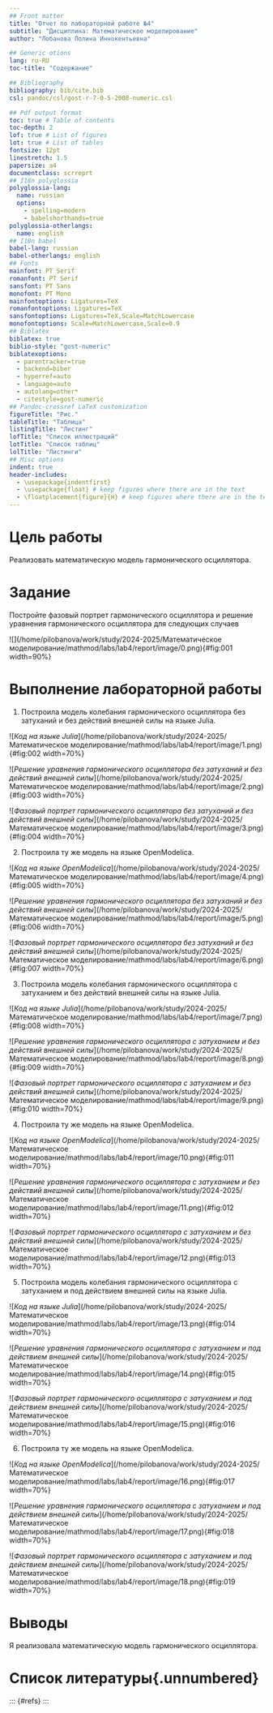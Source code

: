 ```yaml
---
## Front matter
title: "Отчет по лабораторной работе №4"
subtitle: "Дисциплина: Математическое моделирование"
author: "Лобанова Полина Иннокентьевна"

## Generic otions
lang: ru-RU
toc-title: "Содержание"

## Bibliography
bibliography: bib/cite.bib
csl: pandoc/csl/gost-r-7-0-5-2008-numeric.csl

## Pdf output format
toc: true # Table of contents
toc-depth: 2
lof: true # List of figures
lot: true # List of tables
fontsize: 12pt
linestretch: 1.5
papersize: a4
documentclass: scrreprt
## I18n polyglossia
polyglossia-lang:
  name: russian
  options:
	- spelling=modern
	- babelshorthands=true
polyglossia-otherlangs:
  name: english
## I18n babel
babel-lang: russian
babel-otherlangs: english
## Fonts
mainfont: PT Serif
romanfont: PT Serif
sansfont: PT Sans
monofont: PT Mono
mainfontoptions: Ligatures=TeX
romanfontoptions: Ligatures=TeX
sansfontoptions: Ligatures=TeX,Scale=MatchLowercase
monofontoptions: Scale=MatchLowercase,Scale=0.9
## Biblatex
biblatex: true
biblio-style: "gost-numeric"
biblatexoptions:
  - parentracker=true
  - backend=biber
  - hyperref=auto
  - language=auto
  - autolang=other*
  - citestyle=gost-numeric
## Pandoc-crossref LaTeX customization
figureTitle: "Рис."
tableTitle: "Таблица"
listingTitle: "Листинг"
lofTitle: "Список иллюстраций"
lotTitle: "Список таблиц"
lolTitle: "Листинги"
## Misc options
indent: true
header-includes:
  - \usepackage{indentfirst}
  - \usepackage{float} # keep figures where there are in the text
  - \floatplacement{figure}{H} # keep figures where there are in the text
---
```


# Цель работы

Реализовать математическую модель гармонического осциллятора.

# Задание

Постройте фазовый портрет гармонического осциллятора и решение уравнения гармонического осциллятора для следующих случаев

![](/home/pilobanova/work/study/2024-2025/Математическое моделирование/mathmod/labs/lab4/report/image/0.png){#fig:001 width=90%}

# Выполнение лабораторной работы

1. Построила модель колебания гармонического осциллятора без затуханий и без действий внешней силы на языке Julia.

![*Код на языке Julia*](/home/pilobanova/work/study/2024-2025/Математическое моделирование/mathmod/labs/lab4/report/image/1.png){#fig:002 width=70%}

![*Решение уравнения гармонического осциллятора без затуханий и без действий внешней силы*](/home/pilobanova/work/study/2024-2025/Математическое моделирование/mathmod/labs/lab4/report/image/2.png){#fig:003 width=70%}

![*Фазовый портрет гармонического осциллятора без затуханий и без действий внешней силы*](/home/pilobanova/work/study/2024-2025/Математическое моделирование/mathmod/labs/lab4/report/image/3.png){#fig:004 width=70%}

2. Построила ту же модель на языке OpenModelica.

![*Код на языке OpenModelica*](/home/pilobanova/work/study/2024-2025/Математическое моделирование/mathmod/labs/lab4/report/image/4.png){#fig:005 width=70%}

![*Решение уравнения гармонического осциллятора без затуханий и без действий внешней силы*](/home/pilobanova/work/study/2024-2025/Математическое моделирование/mathmod/labs/lab4/report/image/5.png){#fig:006 width=70%}

![*Фазовый портрет гармонического осциллятора без затуханий и без действий внешней силы*](/home/pilobanova/work/study/2024-2025/Математическое моделирование/mathmod/labs/lab4/report/image/6.png){#fig:007 width=70%}

3. Построила модель колебания гармонического осциллятора c затуханием и без действий внешней силы на языке Julia.

![*Код на языке Julia*](/home/pilobanova/work/study/2024-2025/Математическое моделирование/mathmod/labs/lab4/report/image/7.png){#fig:008 width=70%}

![*Решение уравнения гармонического осциллятора c затуханием и без действий внешней силы*](/home/pilobanova/work/study/2024-2025/Математическое моделирование/mathmod/labs/lab4/report/image/8.png){#fig:009 width=70%}

![*Фазовый портрет гармонического осциллятора c затуханием и без действий внешней силы*](/home/pilobanova/work/study/2024-2025/Математическое моделирование/mathmod/labs/lab4/report/image/9.png){#fig:010 width=70%}

4. Построила ту же модель на языке OpenModelica.

![*Код на языке OpenModelica*](/home/pilobanova/work/study/2024-2025/Математическое моделирование/mathmod/labs/lab4/report/image/10.png){#fig:011 width=70%}

![*Решение уравнения гармонического осциллятора c затуханием и без действий внешней силы*](/home/pilobanova/work/study/2024-2025/Математическое моделирование/mathmod/labs/lab4/report/image/11.png){#fig:012 width=70%}

![*Фазовый портрет гармонического осциллятора c затуханием и без действий внешней силы*](/home/pilobanova/work/study/2024-2025/Математическое моделирование/mathmod/labs/lab4/report/image/12.png){#fig:013 width=70%}

5. Построила модель колебания гармонического осциллятора c затуханием и под действием внешней силы на языке Julia.

![*Код на языке Julia*](/home/pilobanova/work/study/2024-2025/Математическое моделирование/mathmod/labs/lab4/report/image/13.png){#fig:014 width=70%}

![*Решение уравнения гармонического осциллятора c затуханием и под действием внешней силы*](/home/pilobanova/work/study/2024-2025/Математическое моделирование/mathmod/labs/lab4/report/image/14.png){#fig:015 width=70%}

![*Фазовый портрет гармонического осциллятора c затуханием и под действием внешней силы*](/home/pilobanova/work/study/2024-2025/Математическое моделирование/mathmod/labs/lab4/report/image/15.png){#fig:016 width=70%}

6. Построила ту же модель на языке OpenModelica.

![*Код на языке OpenModelica*](/home/pilobanova/work/study/2024-2025/Математическое моделирование/mathmod/labs/lab4/report/image/16.png){#fig:017 width=70%}

![*Решение уравнения гармонического осциллятора c затуханием и под действием внешней силы*](/home/pilobanova/work/study/2024-2025/Математическое моделирование/mathmod/labs/lab4/report/image/17.png){#fig:018 width=70%}

![*Фазовый портрет гармонического осциллятора c затуханием и под действием внешней силы*](/home/pilobanova/work/study/2024-2025/Математическое моделирование/mathmod/labs/lab4/report/image/18.png){#fig:019 width=70%}

# Выводы

Я реализовала математическую модель гармонического осциллятора.

# Список литературы{.unnumbered}

::: {#refs}
:::

